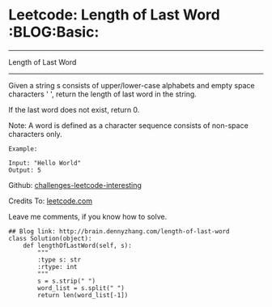 # Leetcode: Length of Last Word     :BLOG:Basic:


---

Length of Last Word  

---

Given a string s consists of upper/lower-case alphabets and empty space characters ' ', return the length of last word in the string.  

If the last word does not exist, return 0.  

Note: A word is defined as a character sequence consists of non-space characters only.  

    Example:
    
    Input: "Hello World"
    Output: 5

Github: [challenges-leetcode-interesting](https://github.com/DennyZhang/challenges-leetcode-interesting/tree/master/length-of-last-word)  

Credits To: [leetcode.com](https://leetcode.com/problems/length-of-last-word/description/)  

Leave me comments, if you know how to solve.  

    ## Blog link: http://brain.dennyzhang.com/length-of-last-word
    class Solution(object):
        def lengthOfLastWord(self, s):
            """
            :type s: str
            :rtype: int
            """
            s = s.strip(" ")
            word_list = s.split(" ")
            return len(word_list[-1])
